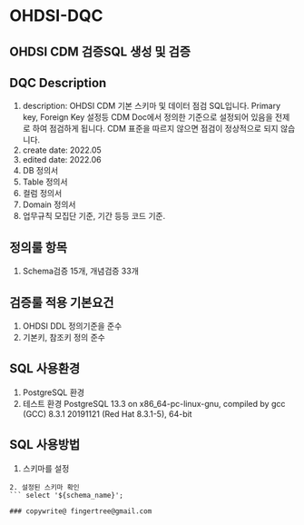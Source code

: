 # OHDSI-DQC 

## OHDSI CDM 검증SQL 생성 및 검증  

## DQC Description   
1. description: OHDSI CDM 기본 스키마 및 데이터 점검 SQL입니다. Primary key, Foreign Key 설정등 CDM Doc에서 정의한 
                기준으로 설정되어 있음을 전제로 하여 점검하게 됩니다. CDM 표준을 따르지 않으면 점검이 정상적으로 되지 않습니다. 
2. create date: 2022.05 
3. edited date: 2022.06 
4. DB 정의서 
5. Table 정의서 
6. 컬럼 정의서
7. Domain 정의서 
8. 업무규칙 모집단 기준, 기간 등등 코드 기준. 

## 정의룰 항목 
1. Schema검증 15개, 개념검증 33개 

## 검증룰 적용 기본요건 
1. OHDSI DDL 정의기준을 준수 
2. 기본키, 참조키 정의 준수 

## SQL 사용환경 
1. PostgreSQL 환경 
2. 테스트 환경 
   PostgreSQL 13.3 on x86_64-pc-linux-gnu, compiled by gcc (GCC) 8.3.1 20191121 (Red Hat 8.3.1-5), 64-bit

## SQL 사용방법 
1. 스키마를 설정 
``` @set schema_name = {schema name of cdm};      
2. 설정된 스키마 확인 
``` select '${schema_name}'; 

### copywrite@ fingertree@gmail.com  

